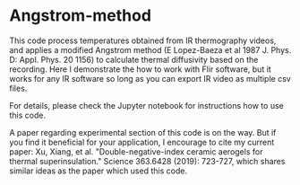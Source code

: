 # Angstrom-method
This code process temperatures obtained from IR thermography videos, and applies a modified Angstrom method (E Lopez-Baeza et al 1987 J. Phys. D: Appl. Phys. 20 1156) to calculate thermal diffusivity based on the recording. Here I demonstrate the how to work with Flir software, but it works for any IR software so long as you can export IR video as multiple csv files.

For details, please check the Jupyter notebook for instructions how to use this code.

A paper regarding experimental section of this code is on the way. But if you find it beneficial for your application, I encourage to cite my current paper: Xu, Xiang, et al. "Double-negative-index ceramic aerogels for thermal superinsulation." Science 363.6428 (2019): 723-727, which shares similar ideas as the paper which used this code.
